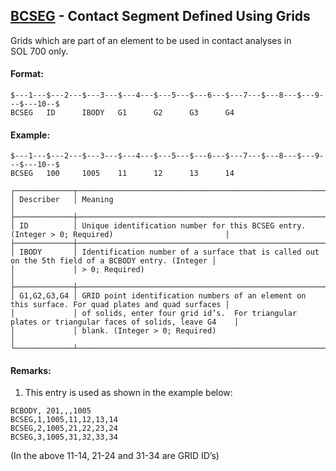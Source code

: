 ## [BCSEG](https://help.hexagonmi.com/bundle/MSC_Nastran_2022.4/page/Nastran_Combined_Book/qrg/bulkab/TOC.BCSEG.xhtml) - Contact Segment Defined Using Grids

Grids which are part of an element to be used in contact analyses in SOL 700 only.

#### Format:

```nastran
$---1---$---2---$---3---$---4---$---5---$---6---$---7---$---8---$---9---$---10--$
BCSEG   ID      IBODY   G1      G2      G3      G4                              
```

#### Example:

```nastran
$---1---$---2---$---3---$---4---$---5---$---6---$---7---$---8---$---9---$---10--$
BCSEG   100     1005    11      12      13      14                              
```

```text
┌─────────────┬────────────────────────────────────────────────────────────────────────────────────────────────────┐
│ Describer   │ Meaning                                                                                            │
├─────────────┼────────────────────────────────────────────────────────────────────────────────────────────────────┤
│ ID          │ Unique identification number for this BCSEG entry. (Integer > 0; Required)                         │
├─────────────┼────────────────────────────────────────────────────────────────────────────────────────────────────┤
│ IBODY       │ Identification number of a surface that is called out on the 5th field of a BCBODY entry. (Integer │
│             │ > 0; Required)                                                                                     │
├─────────────┼────────────────────────────────────────────────────────────────────────────────────────────────────┤
│ G1,G2,G3,G4 │ GRID point identification numbers of an element on this surface. For quad plates and quad surfaces │
│             │ of solids, enter four grid id’s.  For triangular plates or triangular faces of solids, leave G4    │
│             │ blank. (Integer > 0; Required)                                                                     │
└─────────────┴────────────────────────────────────────────────────────────────────────────────────────────────────┘
```

#### Remarks:

1. This entry is used as shown in the example below:

```nastran
BCBODY, 201,,,1005
BCSEG,1,1005,11,12,13,14
BCSEG,2,1005,21,22,23,24
BCSEG,3,1005,31,32,33,34
```

(In the above 11-14, 21-24 and 31-34 are GRID ID’s)
